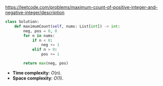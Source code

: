 https://leetcode.com/problems/maximum-count-of-positive-integer-and-negative-integer/description

```python
class Solution:
    def maximumCount(self, nums: List[int]) -> int:
        neg, pos = 0, 0
        for n in nums:
            if n < 0:
                neg += 1
            elif n > 0:
                pos += 1

        return max(neg, pos)
```

- **Time complexity**: $O(n)$.
- **Space complexity**: $O(1)$.